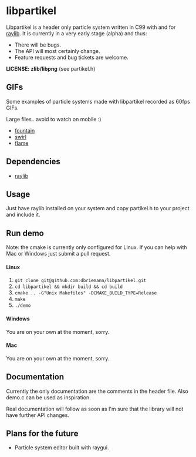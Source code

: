 # libpartikel
Libpartikel is a header only particle system written in C99 with and for [raylib](https://github.com/raysan5/raylib). It is currently in a very early stage (alpha) and thus:

* There will be bugs.
* The API will most certainly change.
* Feature requests and bug tickets are welcome.

**LICENSE: zlib/libpng** (see partikel.h)

## GIFs
Some examples of particle systems made with libpartikel recorded as 60fps GIFs.

Large files.. avoid to watch on mobile :)

* [fountain](https://github.com/dbriemann/expo/blob/master/partikel-fountain.gif)
* [swirl](https://github.com/dbriemann/expo/blob/master/partikel-swirl.gif)
* [flame](https://github.com/dbriemann/expo/blob/master/partikel-flame.gif)

## Dependencies
* [raylib](https://github.com/raysan5/raylib)

## Usage
Just have raylib installed on your system and copy partikel.h to your project and include it.

## Run demo
Note: the cmake is currently only configured for Linux. If you can help with Mac or Windows just submit a pull request.

#### Linux
1. `git clone git@github.com:dbriemann/libpartikel.git`
2. `cd libpartikel && mkdir build && cd build`
3. `cmake .. -G"Unix Makefiles" -DCMAKE_BUILD_TYPE=Release`
4. `make`
5. `./demo`

#### Windows
You are on your own at the moment, sorry.

#### Mac
You are on your own at the moment, sorry.

## Documentation
Currently the only documentation are the comments in the header file. Also demo.c can be used as inspiration. 

Real documentation will follow as soon as I'm sure that the library will not have further API changes.

## Plans for the future
* Particle system editor built with raygui.
